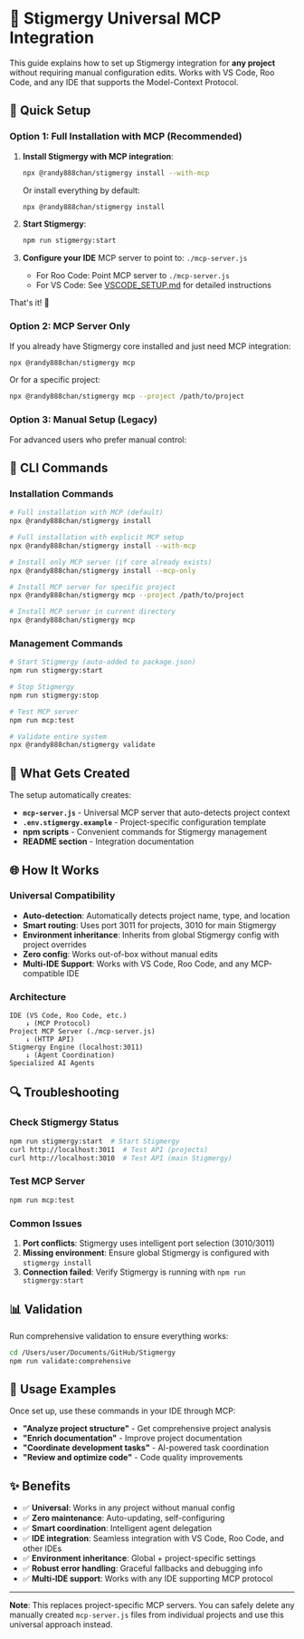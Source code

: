 # 🤖 Stigmergy Universal MCP Integration

This guide explains how to set up Stigmergy integration for **any project** without requiring manual configuration edits. Works with VS Code, Roo Code, and any IDE that supports the Model-Context Protocol.

## 🚀 Quick Setup

### Option 1: Full Installation with MCP (Recommended)

1. **Install Stigmergy with MCP integration**:
   ```bash
   npx @randy888chan/stigmergy install --with-mcp
   ```
   
   Or install everything by default:
   ```bash
   npx @randy888chan/stigmergy install
   ```

2. **Start Stigmergy**:
   ```bash
   npm run stigmergy:start
   ```

3. **Configure your IDE** MCP server to point to: `./mcp-server.js`
   - For Roo Code: Point MCP server to `./mcp-server.js`
   - For VS Code: See [VSCODE_SETUP.md](../VSCODE_SETUP.md) for detailed instructions

That's it! 🎉

### Option 2: MCP Server Only

If you already have Stigmergy core installed and just need MCP integration:

```bash
npx @randy888chan/stigmergy mcp
```

Or for a specific project:
```bash
npx @randy888chan/stigmergy mcp --project /path/to/project
```

### Option 3: Manual Setup (Legacy)

For advanced users who prefer manual control:

## 🔧 CLI Commands

### Installation Commands
```bash
# Full installation with MCP (default)
npx @randy888chan/stigmergy install

# Full installation with explicit MCP setup  
npx @randy888chan/stigmergy install --with-mcp

# Install only MCP server (if core already exists)
npx @randy888chan/stigmergy install --mcp-only

# Install MCP server for specific project
npx @randy888chan/stigmergy mcp --project /path/to/project

# Install MCP server in current directory
npx @randy888chan/stigmergy mcp
```

### Management Commands
```bash
# Start Stigmergy (auto-added to package.json)
npm run stigmergy:start

# Stop Stigmergy
npm run stigmergy:stop

# Test MCP server
npm run mcp:test

# Validate entire system
npx @randy888chan/stigmergy validate
```

## 📁 What Gets Created

The setup automatically creates:

- **`mcp-server.js`** - Universal MCP server that auto-detects project context
- **`.env.stigmergy.example`** - Project-specific configuration template  
- **npm scripts** - Convenient commands for Stigmergy management
- **README section** - Integration documentation

## 🌐 How It Works

### Universal Compatibility
- **Auto-detection**: Automatically detects project name, type, and location
- **Smart routing**: Uses port 3011 for projects, 3010 for main Stigmergy
- **Environment inheritance**: Inherits from global Stigmergy config with project overrides
- **Zero config**: Works out-of-box without manual edits
- **Multi-IDE Support**: Works with VS Code, Roo Code, and any MCP-compatible IDE

### Architecture
```
IDE (VS Code, Roo Code, etc.)
    ↓ (MCP Protocol)
Project MCP Server (./mcp-server.js)
    ↓ (HTTP API)
Stigmergy Engine (localhost:3011)
    ↓ (Agent Coordination)
Specialized AI Agents
```

## 🔍 Troubleshooting

### Check Stigmergy Status
```bash
npm run stigmergy:start  # Start Stigmergy
curl http://localhost:3011  # Test API (projects)
curl http://localhost:3010  # Test API (main Stigmergy)
```

### Test MCP Server
```bash
npm run mcp:test
```

### Common Issues

1. **Port conflicts**: Stigmergy uses intelligent port selection (3010/3011)
2. **Missing environment**: Ensure global Stigmergy is configured with `stigmergy install`
3. **Connection failed**: Verify Stigmergy is running with `npm run stigmergy:start`

## 📊 Validation

Run comprehensive validation to ensure everything works:

```bash
cd /Users/user/Documents/GitHub/Stigmergy
npm run validate:comprehensive
```

## 🎯 Usage Examples

Once set up, use these commands in your IDE through MCP:

- **"Analyze project structure"** - Get comprehensive project analysis
- **"Enrich documentation"** - Improve project documentation
- **"Coordinate development tasks"** - AI-powered task coordination  
- **"Review and optimize code"** - Code quality improvements

## ✨ Benefits

- ✅ **Universal**: Works in any project without manual config
- ✅ **Zero maintenance**: Auto-updating, self-configuring
- ✅ **Smart coordination**: Intelligent agent delegation
- ✅ **IDE integration**: Seamless integration with VS Code, Roo Code, and other IDEs
- ✅ **Environment inheritance**: Global + project-specific settings
- ✅ **Robust error handling**: Graceful fallbacks and debugging info
- ✅ **Multi-IDE support**: Works with any IDE supporting MCP protocol

---

**Note**: This replaces project-specific MCP servers. You can safely delete any manually created `mcp-server.js` files from individual projects and use this universal approach instead.